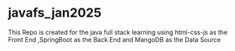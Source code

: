 # javafs_jan2025
This Repo is created for the java full stack learning using html-css-js as the Front End ,SpringBoot as the Back End and MangoDB as the Data Source

